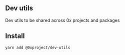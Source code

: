 Dev utils
------

Dev utils to be shared across 0x projects and packages

## Install

```bash
yarn add @0xproject/dev-utils
```
